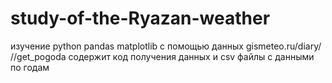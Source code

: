 # study-of-the-Ryazan-weather
 изучение python pandas matplotlib с помощью данных gismeteo.ru/diary/
//get_pogoda 
  содержит код получения данных и csv файлы с данными по годам
